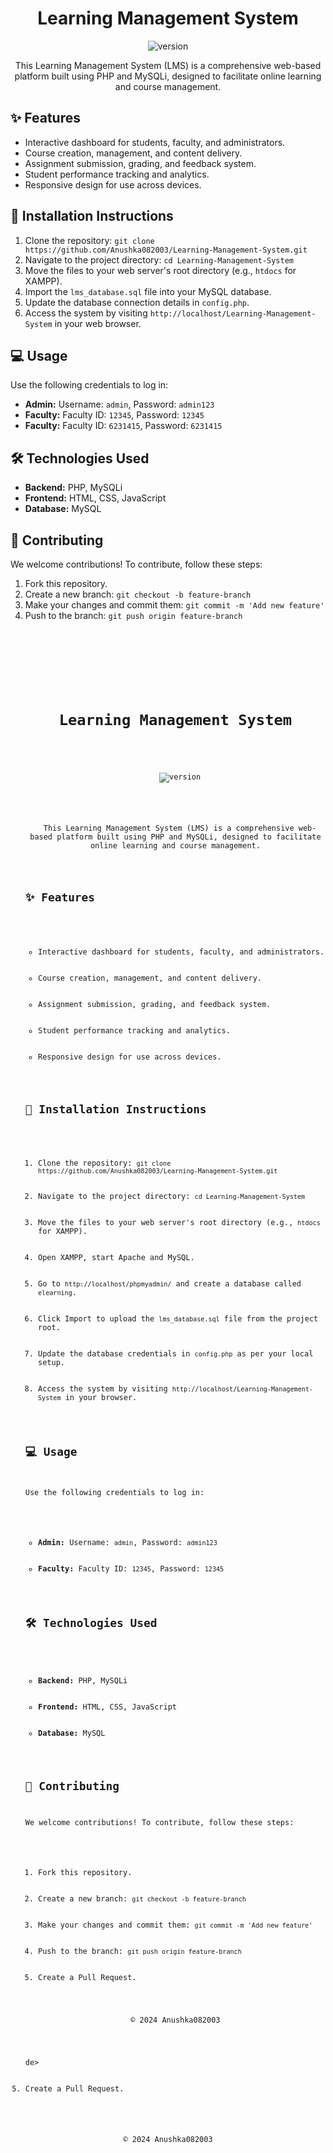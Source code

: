<h1 style="text-align:center;">Learning Management System</h1>

<p align="center">
  <img src="https://img.shields.io/badge/version-1.0-blue.svg" alt="version">

</p>

<p align="center">
  This Learning Management System (LMS) is a comprehensive web-based platform built using PHP and MySQLi, designed to facilitate online learning and course management.
</p>

<h2>✨ Features</h2>
<ul>
  <li>Interactive dashboard for students, faculty, and administrators.</li>
  <li>Course creation, management, and content delivery.</li>
  <li>Assignment submission, grading, and feedback system.</li>
  <li>Student performance tracking and analytics.</li>
  <li>Responsive design for use across devices.</li>
</ul>

<h2>🚀 Installation Instructions</h2>
<ol>
  <li>Clone the repository: <code>git clone https://github.com/Anushka082003/Learning-Management-System.git</code></li>
  <li>Navigate to the project directory: <code>cd Learning-Management-System</code></li>
  <li>Move the files to your web server's root directory (e.g., <code>htdocs</code> for XAMPP).</li>
  <li>Import the <code>lms_database.sql</code> file into your MySQL database.</li>
  <li>Update the database connection details in <code>config.php</code>.</li>
  <li>Access the system by visiting <code>http://localhost/Learning-Management-System</code> in your web browser.</li>
</ol>

<h2>💻 Usage</h2>
<p>Use the following credentials to log in:</p>
<ul>
  <li><strong>Admin:</strong> Username: <code>admin</code>, Password: <code>admin123</code></li>
  <li><strong>Faculty:</strong> Faculty ID: <code>12345</code>, Password: <code>12345</code></li>
  <li><strong>Faculty:</strong> Faculty ID: <code>6231415</code>, Password: <code>6231415</code></li>
</ul>

<h2>🛠 Technologies Used</h2>
<ul>
  <li><strong>Backend:</strong> PHP, MySQLi</li>
  <li><strong>Frontend:</strong> HTML, CSS, JavaScript</li>
  <li><strong>Database:</strong> MySQL</li>
</ul>

<h2>🤝 Contributing</h2>
<p>We welcome contributions! To contribute, follow these steps:</p>
<ol>
  <li>Fork this repository.</li>
  <li>Create a new branch: <code>git checkout -b feature-branch</code></li>
  <li>Make your changes and commit them: <code>git commit -m 'Add new feature'</code></li>
  <li>Push to the branch: <code>git push origin feature-branch</co<?php require_once('../config.php') ?>
<!DOCTYPE html>
<html lang="en">
<head>
  <meta charset="UTF-8">
  <meta name="viewport" content="width=device-width, initial-scale=1.0">
  <title>Learning Management System</title>
</head>
<body>
<h1 style="text-align:center;">Learning Management System</h1>

<p align="center">
  <img src="https://img.shields.io/badge/version-1.0-blue.svg" alt="version">
</p>

<p align="center">
  This Learning Management System (LMS) is a comprehensive web-based platform built using PHP and MySQLi, designed to facilitate online learning and course management.
</p>

<h2>✨ Features</h2>
<ul>
  <li>Interactive dashboard for students, faculty, and administrators.</li>
  <li>Course creation, management, and content delivery.</li>
  <li>Assignment submission, grading, and feedback system.</li>
  <li>Student performance tracking and analytics.</li>
  <li>Responsive design for use across devices.</li>
</ul>

<h2>🚀 Installation Instructions</h2>
<ol>
  <li>Clone the repository: <code>git clone https://github.com/Anushka082003/Learning-Management-System.git</code></li>
  <li>Navigate to the project directory: <code>cd Learning-Management-System</code></li>
  <li>Move the files to your web server's root directory (e.g., <code>htdocs</code> for XAMPP).</li>
  <li>Open XAMPP, start Apache and MySQL.</li>
  <li>Go to <code>http://localhost/phpmyadmin/</code> and create a database called <code>elearning</code>.</li>
  <li>Click Import to upload the <code>lms_database.sql</code> file from the project root.</li>
  <li>Update the database credentials in <code>config.php</code> as per your local setup.</li>
  <li>Access the system by visiting <code>http://localhost/Learning-Management-System</code> in your browser.</li>
</ol>

<h2>💻 Usage</h2>
<p>Use the following credentials to log in:</p>
<ul>
  <li><strong>Admin:</strong> Username: <code>admin</code>, Password: <code>admin123</code></li>
  <li><strong>Faculty:</strong> Faculty ID: <code>12345</code>, Password: <code>12345</code></li>
</ul>

<h2>🛠 Technologies Used</h2>
<ul>
  <li><strong>Backend:</strong> PHP, MySQLi</li>
  <li><strong>Frontend:</strong> HTML, CSS, JavaScript</li>
  <li><strong>Database:</strong> MySQL</li>
</ul>

<h2>🤝 Contributing</h2>
<p>We welcome contributions! To contribute, follow these steps:</p>
<ol>
  <li>Fork this repository.</li>
  <li>Create a new branch: <code>git checkout -b feature-branch</code></li>
  <li>Make your changes and commit them: <code>git commit -m 'Add new feature'</code></li>
  <li>Push to the branch: <code>git push origin feature-branch</code></li>
  <li>Create a Pull Request.</li>
</ol>

<p align="center">© 2024 Anushka082003</p>
</body>
</html>
de></li>
  <li>Create a Pull Request.</li>
</ol>



<p align="center">© 2024 Anushka082003</p>

